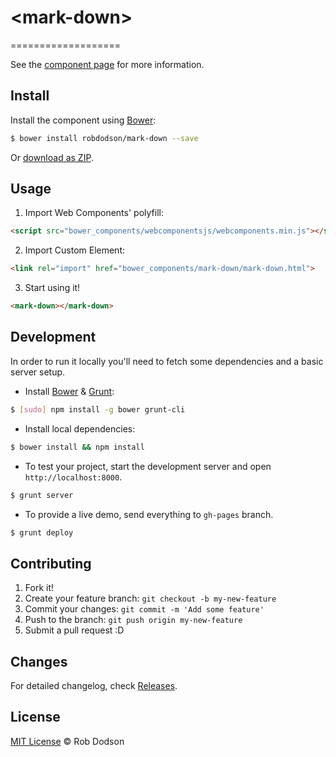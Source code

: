 # &lt;mark-down&gt;
===================

See the [component page](http://robdodson.github.io/mark-down) for more information.

## Install

Install the component using [Bower](http://bower.io/):

```sh
$ bower install robdodson/mark-down --save
```

Or [download as ZIP](https://github.com/robdodson/mark-down/archive/master.zip).

## Usage

1. Import Web Components' polyfill:

```html
<script src="bower_components/webcomponentsjs/webcomponents.min.js"></script>
```

2. Import Custom Element:

```html
<link rel="import" href="bower_components/mark-down/mark-down.html">
```

3. Start using it!

```html
<mark-down></mark-down>
```

## Development

In order to run it locally you'll need to fetch some dependencies and a basic server setup.

* Install [Bower](http://bower.io/) & [Grunt](http://gruntjs.com/):

```sh
$ [sudo] npm install -g bower grunt-cli
```

* Install local dependencies:

```sh
$ bower install && npm install
```

* To test your project, start the development server and open `http://localhost:8000`.

```sh
$ grunt server
```

* To provide a live demo, send everything to `gh-pages` branch.

```sh
$ grunt deploy
```

## Contributing

1. Fork it!
2. Create your feature branch: `git checkout -b my-new-feature`
3. Commit your changes: `git commit -m 'Add some feature'`
4. Push to the branch: `git push origin my-new-feature`
5. Submit a pull request :D

## Changes

For detailed changelog, check [Releases](https://github.com/robdodson/mark-down/releases).

## License

[MIT License](http://robdodson.mit-license.org/) © Rob Dodson
